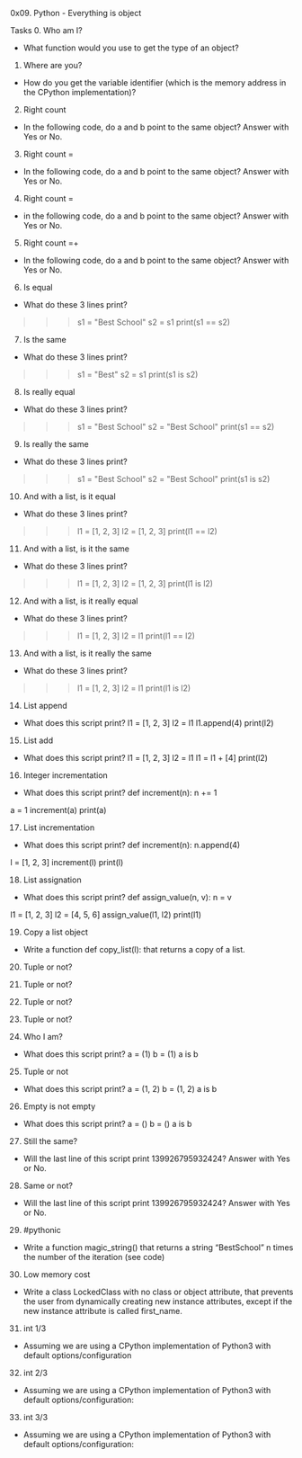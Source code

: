 0x09. Python - Everything is object

Tasks
0. Who am I?
- What function would you use to get the type of an object?

1. Where are you?
- How do you get the variable identifier (which is the memory address in the CPython implementation)?

2. Right count
- In the following code, do a and b point to the same object? Answer with Yes or No.

3. Right count =
- In the following code, do a and b point to the same object? Answer with Yes or No.

4. Right count =
- in the following code, do a and b point to the same object? Answer with Yes or No.

5. Right count =+
- In the following code, do a and b point to the same object? Answer with Yes or No.

6. Is equal
- What do these 3 lines print?
>>> s1 = "Best School"
>>> s2 = s1
>>> print(s1 == s2)

7. Is the same
- What do these 3 lines print?
>>> s1 = "Best"
>>> s2 = s1
>>> print(s1 is s2)

8. Is really equal
- What do these 3 lines print?
>>> s1 = "Best School"
>>> s2 = "Best School"
>>> print(s1 == s2)

9. Is really the same
- What do these 3 lines print?
>>> s1 = "Best School"
>>> s2 = "Best School"
>>> print(s1 is s2)

10. And with a list, is it equal
- What do these 3 lines print?
>>> l1 = [1, 2, 3]
>>> l2 = [1, 2, 3] 
>>> print(l1 == l2)

11. And with a list, is it the same
- What do these 3 lines print?
>>> l1 = [1, 2, 3]
>>> l2 = [1, 2, 3] 
>>> print(l1 is l2)

12. And with a list, is it really equal
- What do these 3 lines print?
>>> l1 = [1, 2, 3]
>>> l2 = l1
>>> print(l1 == l2)

13. And with a list, is it really the same
- What do these 3 lines print?
>>> l1 = [1, 2, 3]
>>> l2 = l1
>>> print(l1 is l2)

14. List append
- What does this script print?
l1 = [1, 2, 3]
l2 = l1
l1.append(4)
print(l2)

15. List add
- What does this script print?
l1 = [1, 2, 3]
l2 = l1
l1 = l1 + [4]
print(l2)

16. Integer incrementation
- What does this script print?
def increment(n):
    n += 1

a = 1
increment(a)
print(a)

17. List incrementation
- What does this script print?
def increment(n):
    n.append(4)

l = [1, 2, 3]
increment(l)
print(l)

18. List assignation
- What does this script print?
def assign_value(n, v):
    n = v

l1 = [1, 2, 3]
l2 = [4, 5, 6]
assign_value(l1, l2)
print(l1)

19. Copy a list object
- Write a function def copy_list(l): that returns a copy of a list.

20. Tuple or not?

21. Tuple or not?

22. Tuple or not?

23. Tuple or not?

24. Who I am?

- What does this script print?
a = (1)
b = (1)
a is b

25. Tuple or not
- What does this script print?
a = (1, 2)
b = (1, 2)
a is b

26. Empty is not empty
- What does this script print?
a = ()
b = ()
a is b

27. Still the same?
- Will the last line of this script print 139926795932424? Answer with Yes or No.

28. Same or not?
- Will the last line of this script print 139926795932424? Answer with Yes or No.

29. #pythonic
- Write a function magic_string() that returns a string “BestSchool” n times the number of the iteration (see code)

30. Low memory cost
- Write a class LockedClass with no class or object attribute, that prevents the user from dynamically creating new instance attributes, except if the new instance attribute is called first_name.

31. int 1/3
- Assuming we are using a CPython implementation of Python3 with default options/configuration

32. int 2/3
- Assuming we are using a CPython implementation of Python3 with default options/configuration:

33. int 3/3
- Assuming we are using a CPython implementation of Python3 with default options/configuration:
